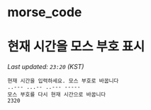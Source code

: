 # morse_code
# 현재 시간을 모스 부호 표시
<!-- MORSE_TIME_START -->
_Last updated: `23:20` (KST)_

```
현재 시간을 입력하세요. 모스 부호로 바꿉니다
..--- ...-- ..--- -----
모스 부호를 다시 현재 시간으로 바꿉니다
2320
```
<!-- MORSE_TIME_END -->

